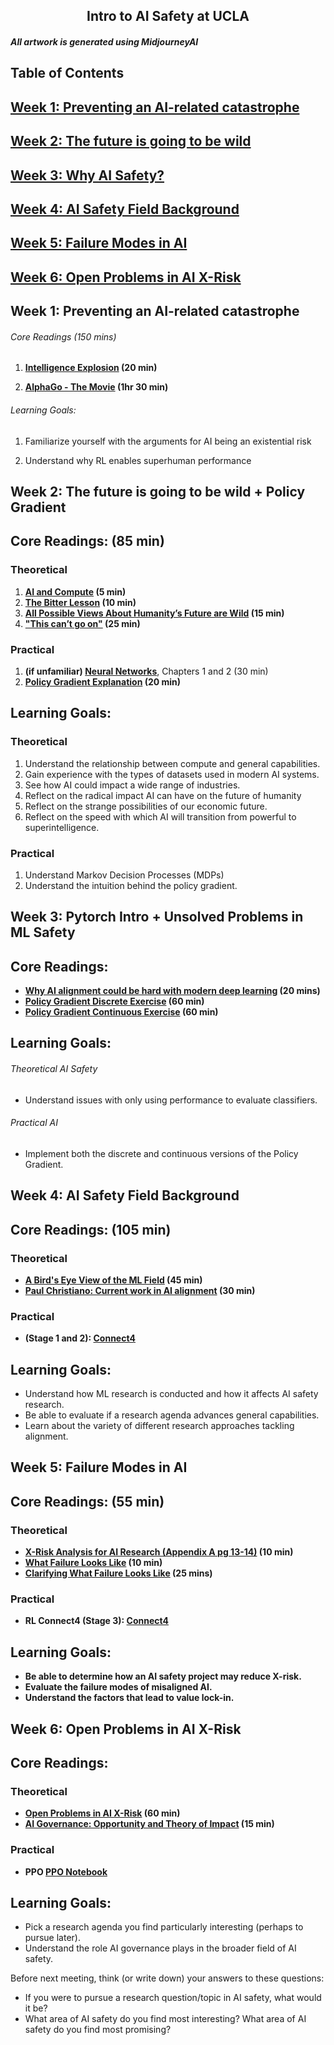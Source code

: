 <h2 align="center">Intro to AI Safety at UCLA</h2>


<h5> All artwork is generated using MidjourneyAI <h5>
<h2>Table of Contents<h2>

## [Week 1: Preventing an AI-related catastrophe](https://docs.google.com/document/d/1B-l2VaBeSwkPDcpANXm15GDs7Dk05paqkll8FKvmyBc/edit#heading=h.j1da2kkx55uc)

## [Week 2: The future is going to be wild](https://docs.google.com/document/d/1B-l2VaBeSwkPDcpANXm15GDs7Dk05paqkll8FKvmyBc/edit#heading=h.s8pjw2cerwqy)

## [Week 3: Why AI Safety?](https://docs.google.com/document/d/1B-l2VaBeSwkPDcpANXm15GDs7Dk05paqkll8FKvmyBc/edit#heading=h.pbom5h836nt7)

## [Week 4: AI Safety Field Background](https://docs.google.com/document/d/1B-l2VaBeSwkPDcpANXm15GDs7Dk05paqkll8FKvmyBc/edit#heading=h.pcwkk3dq4w0r)

## [Week 5: Failure Modes in AI](https://docs.google.com/document/d/1B-l2VaBeSwkPDcpANXm15GDs7Dk05paqkll8FKvmyBc/edit#heading=h.c19rrlo16iip)

## [Week 6: Open Problems in AI X-Risk](https://docs.google.com/document/d/1B-l2VaBeSwkPDcpANXm15GDs7Dk05paqkll8FKvmyBc/edit#heading=h.afb92ouvn0ow)


## Week 1: Preventing an AI-related catastrophe

###### Core Readings (150 mins)

1. **[Intelligence Explosion](https://intelligence.org/files/IE-EI.pdf) (20 min)**
   
2. **[AlphaGo - The Movie](https://www.youtube.com/watch?v=WXuK6gekU1Y) (1hr 30 min)**

###### Learning Goals:

1. Familiarize yourself with the arguments for AI being an existential risk
   
2. Understand why RL enables superhuman performance


## Week 2: The future is going to be wild + Policy Gradient

## Core Readings: (85 min)

### Theoretical

1. **[AI and Compute](https://openai.com/blog/ai-and-compute/) (5 min)**
2. **[The Bitter Lesson](http://www.incompleteideas.net/IncIdeas/BitterLesson.html) (10 min)**
3. **[All Possible Views About Humanity’s Future are Wild](https://www.cold-takes.com/all-possible-views-about-humanitys-future-are-wild/) (15 min)**
4. **["This can’t go on"](https://www.cold-takes.com/this-cant-go-on/) (25 min)**

### Practical

1. **(if unfamiliar) [Neural Networks](https://www.3blue1brown.com/topics/neural-networks)**, Chapters 1 and 2 (30 min)
2. **[Policy Gradient Explanation](https://github.com/pimpale/mdt/blob/main/PolicyGradient/policygradient.ipynb) (20 min)**

## Learning Goals:

### Theoretical

1. Understand the relationship between compute and general capabilities. 
2. Gain experience with the types of datasets used in modern AI systems.
3. See how AI could impact a wide range of industries.
4. Reflect on the radical impact AI can have on the future of humanity 
5. Reflect on the strange possibilities of our economic future.
6. Reflect on the speed with which AI will transition from powerful to superintelligence.

### Practical

1. Understand Markov Decision Processes (MDPs)
2. Understand the intuition behind the policy gradient.

## Week 3: Pytorch Intro + Unsolved Problems in ML Safety


## Core Readings:

- **[Why AI alignment could be hard with modern deep learning](https://www.cold-takes.com/why-ai-alignment-could-be-hard-with-modern-deep-learning/) (20 mins)**
- **[Policy Gradient Discrete Exercise](https://github.com/pimpale/mdt/blob/main/PolicyGradient/policygradient_discrete_exercise.ipynb) (60 min)**
- **[Policy Gradient Continuous Exercise](https://github.com/pimpale/mdt/blob/main/PolicyGradient/policygradient_continuous_exercise.ipynb) (60 min)**

## Learning Goals:

###### Theoretical AI Safety
- Understand issues with only using performance to evaluate classifiers.

###### Practical AI
- Implement both the discrete and continuous versions of the Policy Gradient.

## Week 4: AI Safety Field Background


## Core Readings: (105 min)

### Theoretical

- **[A Bird's Eye View of the ML Field](https://www.alignmentforum.org/s/FaEBwhhe3otzYKGQt/p/AtfQFj8umeyBBkkxa) (45 min)**
- **[Paul Christiano: Current work in AI alignment](https://forum.effectivealtruism.org/posts/63stBTw3WAW6k45dY/paul-christiano-current-work-in-ai-alignment) (30 min)**

### Practical

- **(Stage 1 and 2): [Connect4](https://github.com/pimpale/connect4.git)** 

## Learning Goals:

- Understand how ML research is conducted and how it affects AI safety research.
- Be able to evaluate if a research agenda advances general capabilities.
- Learn about the variety of different research approaches tackling alignment.




## Week 5: Failure Modes in AI



## Core Readings: (55 min)

### Theoretical

- **[X-Risk Analysis for AI Research (Appendix A pg 13-14)](https://arxiv.org/pdf/2206.05862) (10 min)**
- **[What Failure Looks Like](https://www.alignmentforum.org/posts/HBxe6wdjxK239zajf/what-failure-looks-like) (10 min)**
- **[Clarifying What Failure Looks Like](https://www.alignmentforum.org/posts/v6Q7T335KCMxujhZu/clarifying-what-failure-looks-like) (25 mins)**

### Practical

- **RL Connect4 (Stage 3): [Connect4](https://github.com/pimpale/connect4)** 

## Learning Goals:

- **Be able to determine how an AI safety project may reduce X-risk.**
- **Evaluate the failure modes of misaligned AI.**
- **Understand the factors that lead to value lock-in.**




## Week 6: Open Problems in AI X-Risk


## Core Readings:

### Theoretical

- **[Open Problems in AI X-Risk](https://www.alignmentforum.org/s/FaEBwhhe3otzYKGQt/p/5HtDzRAk7ePWsiL2L) (60 min)**
- **[AI Governance: Opportunity and Theory of Impact](https://forum.effectivealtruism.org/posts/42reWndoTEhFqu6T8/ai-governance-opportunity-and-theory-of-impact) (15 min)**

### Practical

- **PPO [PPO Notebook](https://github.com/pimpale/mdt/blob/main/PPO/ppo.ipynb)**

## Learning Goals:

- Pick a research agenda you find particularly interesting (perhaps to pursue later).
- Understand the role AI governance plays in the broader field of AI safety.

Before next meeting, think (or write down) your answers to these questions:

- If you were to pursue a research question/topic in AI safety, what would it be?
- What area of AI safety do you find most interesting? What area of AI safety do you find most promising?

